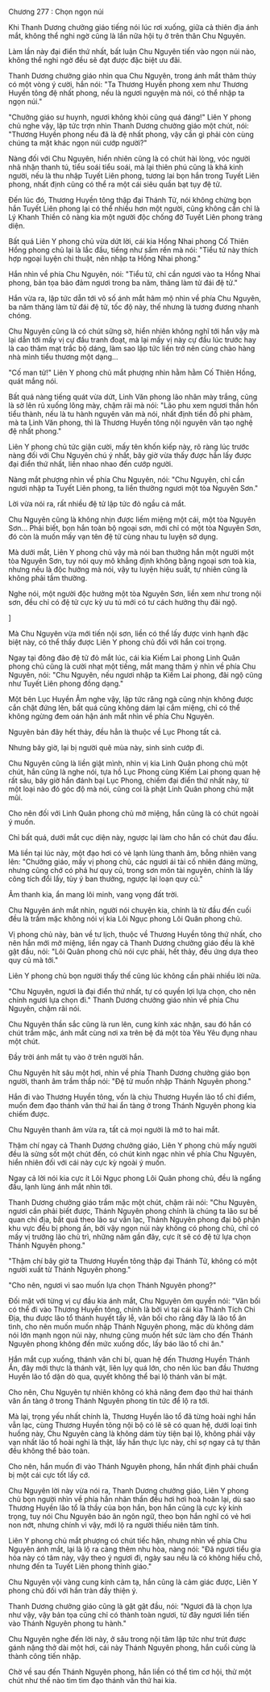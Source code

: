 




Chương 277 : Chọn ngọn núi


Khi Thanh Dương chưởng giáo tiếng nói lúc rơi xuống, giữa cả thiên địa ánh mắt, không thể nghi ngờ cũng là lần nữa hội tụ ở trên thân Chu Nguyên.

Làm lần này đại điển thứ nhất, bất luận Chu Nguyên tiến vào ngọn núi nào, không thể nghi ngờ đều sẽ đạt được đặc biệt ưu đãi.

Thanh Dương chưởng giáo nhìn qua Chu Nguyên, trong ánh mắt thâm thúy có một vòng ý cười, hắn nói: "Ta Thương Huyền phong xem như Thương Huyền tông đệ nhất phong, nếu là ngươi nguyện mà nói, có thể nhập ta ngọn núi."

"Chưởng giáo sư huynh, ngươi không khỏi cũng quá đáng!" Liên Y phong chủ nghe vậy, lập tức trợn nhìn Thanh Dương chưởng giáo một chút, nói: "Thương Huyền phong nếu đã là đệ nhất phong, vậy cần gì phải còn cùng chúng ta mặt khác ngọn núi cướp người?"

Nàng đối với Chu Nguyên, hiển nhiên cũng là có chút hài lòng, vóc người nhã nhặn thanh tú, tiểu soái tiểu soái, mà lại thiên phú cũng là khá kinh người, nếu là thu nhập Tuyết Liên phong, tương lai bọn hắn trong Tuyết Liên phong, nhất định cũng có thể ra một cái siêu quần bạt tụy đệ tử.

Đến lúc đó, Thương Huyền tông thập đại Thánh Tử, nói không chừng bọn hắn Tuyết Liên phong lại có thể nhiều hơn một người, cũng không cần chỉ là Lý Khanh Thiền cô nàng kia một người độc chống đỡ Tuyết Liên phong tràng diện.

Bất quá Liên Y phong chủ vừa dứt lời, cái kia Hồng Nhai phong Cố Thiên Hồng phong chủ lại là lắc đầu, tiếng như sấm rền mà nói: "Tiểu tử này thích hợp ngoại luyện chi thuật, nên nhập ta Hồng Nhai phong."

Hắn nhìn về phía Chu Nguyên, nói: "Tiểu tử, chỉ cần ngươi vào ta Hồng Nhai phong, bản tọa bảo đảm ngươi trong ba năm, thăng làm tử đái đệ tử."

Hắn vừa ra, lập tức dẫn tới vô số ánh mắt hâm mộ nhìn về phía Chu Nguyên, ba năm thăng làm tử đái đệ tử, tốc độ này, thế nhưng là tương đương nhanh chóng.

Chu Nguyên cũng là có chút sững sờ, hiển nhiên không nghĩ tới hắn vậy mà lại dẫn tới mấy vị cự đầu tranh đoạt, mà lại mấy vị này cự đầu lúc trước hay là cao thâm mạt trắc bộ dáng, làm sao lập tức liền trở nên cùng chào hàng nhà mình tiểu thương một dạng...

"Cố man tử!" Liên Y phong chủ mắt phượng nhìn hằm hằm Cố Thiên Hồng, quát mắng nói.

Bất quá nàng tiếng quát vừa dứt, Linh Văn phong lão nhân mày trắng, cũng là sờ lên rủ xuống lông mày, chậm rãi mà nói: "Lão phu xem ngươi thần hồn tiểu thành, nếu là tu hành nguyên văn mà nói, nhất định tiền đồ phi phàm, mà ta Linh Văn phong, thì là Thương Huyền tông nội nguyên văn tạo nghệ đệ nhất phong."

Liên Y phong chủ tức giận cười, mấy tên khốn kiếp này, rõ ràng lúc trước nàng đối với Chu Nguyên chú ý nhất, bây giờ vừa thấy được hắn lấy được đại điển thứ nhất, liền nhao nhao đến cướp người.

Nàng mắt phượng nhìn về phía Chu Nguyên, nói: "Chu Nguyên, chỉ cần ngươi nhập ta Tuyết Liên phong, ta liền thưởng ngươi một tòa Nguyên Sơn."

Lời vừa nói ra, rất nhiều đệ tử lập tức đỏ ngầu cả mắt.

Chu Nguyên cũng là không nhịn được liếm miệng một cái, một tòa Nguyên Sơn... Phải biết, bọn hắn toàn bộ ngoại sơn, mới chỉ có một tòa Nguyên Sơn, đó còn là muốn mấy vạn tên đệ tử cùng nhau tu luyện sở dụng.

Mà dưới mắt, Liên Y phong chủ vậy mà nói ban thưởng hắn một người một tòa Nguyên Sơn, tuy nói quy mô khẳng định không bằng ngoại sơn toà kia, nhưng nếu là độc hưởng mà nói, vậy tu luyện hiệu suất, tự nhiên cũng là không phải tầm thường.

Nghe nói, một người độc hưởng một tòa Nguyên Sơn, liền xem như trong nội sơn, đều chỉ có đệ tử cực kỳ ưu tú mới có tư cách hưởng thụ đãi ngộ.

]

Mà Chu Nguyên vừa mới tiến nội sơn, liền có thể lấy được vinh hạnh đặc biệt này, có thể thấy được Liên Y phong chủ đối với hắn coi trọng.

Ngay tại đông đảo đệ tử đỏ mắt lúc, cái kia Kiếm Lai phong Linh Quân phong chủ cũng là cười nhạt một tiếng, mắt mang thâm ý nhìn về phía Chu Nguyên, nói: "Chu Nguyên, nếu ngươi nhập ta Kiếm Lai phong, đãi ngộ cũng như Tuyết Liên phong đồng dạng."

Một bên Lục Huyền Âm nghe vậy, lập tức răng ngà cũng nhịn không được cắn chặt đứng lên, bất quá cũng không dám lại cắm miệng, chỉ có thể không ngừng đem oán hận ánh mắt nhìn về phía Chu Nguyên.

Nguyên bản đây hết thảy, đều hẳn là thuộc về Lục Phong tất cả.

Nhưng bây giờ, lại bị người quê mùa này, sinh sinh cướp đi.

Chu Nguyên cũng là liền giật mình, nhìn vị kia Linh Quân phong chủ một chút, hắn cũng là nghe nói, tựa hồ Lục Phong cùng Kiếm Lai phong quan hệ rất sâu, bây giờ hắn đánh bại Lục Phong, chiếm đại điển thứ nhất này, từ một loại nào đó góc độ mà nói, cũng coi là phật Linh Quân phong chủ mặt mũi.

Cho nên đối với Linh Quân phong chủ mở miệng, hắn cũng là có chút ngoài ý muốn.

Chỉ bất quá, dưới mắt cục diện này, ngược lại làm cho hắn có chút đau đầu.

Mà liền tại lúc này, một đạo hơi có vẻ lạnh lùng thanh âm, bỗng nhiên vang lên: "Chưởng giáo, mấy vị phong chủ, các ngươi ái tài cố nhiên đáng mừng, nhưng cũng chớ có phá hư quy củ, trong sơn môn tài nguyên, chính là lấy công tích đổi lấy, tùy ý ban thưởng, ngược lại loạn quy củ."

Âm thanh kia, ẩn mang lôi minh, vang vọng đất trời.

Chu Nguyên ánh mắt nhìn, người nói chuyện kia, chính là từ đầu đến cuối đều là trầm mặc không nói vị kia Lôi Ngục phong Lôi Quân phong chủ.

Vị phong chủ này, bàn về tư lịch, thuộc về Thương Huyền tông thứ nhất, cho nên hắn mới mở miệng, liền ngay cả Thanh Dương chưởng giáo đều là khẽ gật đầu, nói: "Lôi Quân phong chủ nói cực phải, hết thảy, đều ứng dựa theo quy củ mà tới."

Liên Y phong chủ bọn người thấy thế cũng lúc không cần phải nhiều lời nữa.

"Chu Nguyên, ngươi là đại điển thứ nhất, tự có quyền lợi lựa chọn, cho nên chính ngươi lựa chọn đi." Thanh Dương chưởng giáo nhìn về phía Chu Nguyên, chậm rãi nói.

Chu Nguyên thần sắc cũng là run lên, cung kính xác nhận, sau đó hắn có chút trầm mặc, ánh mắt cùng nơi xa trên bệ đá một tòa Yêu Yêu đụng nhau một chút.

Đầy trời ánh mắt tụ vào ở trên người hắn.

Chu Nguyên hít sâu một hơi, nhìn về phía Thanh Dương chưởng giáo bọn người, thanh âm trầm thấp nói: "Đệ tử muốn nhập Thánh Nguyên phong."

Hắn đi vào Thương Huyền tông, vốn là chịu Thương Huyền lão tổ chỉ điểm, muốn đem đạo thánh văn thứ hai ẩn tàng ở trong Thánh Nguyên phong kia chiếm được.

Chu Nguyên thanh âm vừa ra, tất cả mọi người là mở to hai mắt.

Thậm chí ngay cả Thanh Dương chưởng giáo, Liên Y phong chủ mấy người đều là sửng sốt một chút đến, có chút kinh ngạc nhìn về phía Chu Nguyên, hiển nhiên đối với cái này cực kỳ ngoài ý muốn.

Ngay cả lời nói kia cực ít Lôi Ngục phong Lôi Quân phong chủ, đều là ngẩng đầu, lạnh lùng ánh mắt nhìn tới.

Thanh Dương chưởng giáo trầm mặc một chút, chậm rãi nói: "Chu Nguyên, ngươi cần phải biết được, Thánh Nguyên phong chính là chúng ta lão sư bế quan chi địa, bất quá theo lão sư vẫn lạc, Thánh Nguyên phong đại bộ phận khu vực đều bị phong ấn, bởi vậy ngọn núi này không có phong chủ, chỉ có mấy vị trưởng lão chủ trì, những năm gần đây, cực ít sẽ có đệ tử lựa chọn Thánh Nguyên phong."

"Thậm chí bây giờ ta Thương Huyền tông thập đại Thánh Tử, không có một người xuất từ Thánh Nguyên phong."

"Cho nên, ngươi vì sao muốn lựa chọn Thánh Nguyên phong?"

Đối mặt với từng vị cự đầu kia ánh mắt, Chu Nguyên ôm quyền nói: "Vãn bối có thể đi vào Thương Huyền tông, chính là bởi vì tại cái kia Thánh Tích Chi Địa, thu được lão tổ thánh huyết tẩy lễ, vãn bối cho rằng đây là lão tổ ân tình, cho nên muốn muốn nhập Thánh Nguyên phong, mặc dù không dám nói lớn mạnh ngọn núi này, nhưng cũng muốn hết sức làm cho đến Thánh Nguyên phong không đến mức xuống dốc, lấy báo lão tổ chi ân."

Hắn mắt cụp xuống, thánh văn chi bí, quan hệ đến Thương Huyền Thánh Ấn, đây mới thực là thánh vật, liên lụy quá lớn, cho nên lúc ban đầu Thương Huyền lão tổ dặn dò qua, quyết không thể bại lộ thánh văn bí mật.

Cho nên, Chu Nguyên tự nhiên không có khả năng đem đạo thứ hai thánh văn ẩn tàng ở trong Thánh Nguyên phong tin tức để lộ ra tới.

Mà lại, trọng yếu nhất chính là, Thương Huyền lão tổ đã từng hoài nghi hắn vẫn lạc, cùng Thương Huyền tông nội bộ có lẽ sẽ có quan hệ, dưới loại tình huống này, Chu Nguyên càng là không dám tùy tiện bại lộ, không phải vậy vạn nhất lão tổ hoài nghi là thật, lấy hắn thực lực này, chỉ sợ ngay cả tự thân đều không thể bảo toàn.

Cho nên, hắn muốn đi vào Thánh Nguyên phong, hắn nhất định phải chuẩn bị một cái cực tốt lấy cớ.

Chu Nguyên lời này vừa nói ra, Thanh Dương chưởng giáo, Liên Y phong chủ bọn người nhìn về phía hắn nhãn thần đều hơi hơi hoà hoãn lại, dù sao Thương Huyền lão tổ là thầy của bọn hắn, bọn hắn cũng là cực kỳ kính trọng, tuy nói Chu Nguyên báo ân ngôn ngữ, theo bọn hắn nghĩ có vẻ hơi non nớt, nhưng chính vì vậy, mới lộ ra người thiếu niên tâm tính.

Liên Y phong chủ mắt phượng có chút tiếc hận, nhưng nhìn về phía Chu Nguyên ánh mắt, lại là lộ ra càng thêm nhu hòa, nàng nói: "Đã ngươi tiểu gia hỏa này có tâm này, vậy theo ý ngươi đi, ngày sau nếu là có không hiểu chỗ, nhưng đến ta Tuyết Liên phong thỉnh giáo."

Chu Nguyên vội vàng cung kính cảm tạ, hắn cũng là cảm giác được, Liên Y phong chủ đối với hắn tràn đầy thiện ý.

Thanh Dương chưởng giáo cũng là gật gật đầu, nói: "Ngươi đã là chọn lựa như vậy, vậy bản tọa cũng chỉ có thành toàn ngươi, từ đây ngươi liền tiến vào Thánh Nguyên phong tu hành."

Chu Nguyên nghe đến lời này, ở sâu trong nội tâm lập tức như trút được gánh nặng thở dài một hơi, cái này Thánh Nguyên phong, hắn cuối cùng là thành công tiến nhập.

Chờ về sau đến Thánh Nguyên phong, hắn liền có thể tìm cơ hội, thử một chút như thế nào tìm tìm đạo thánh văn thứ hai kia.




